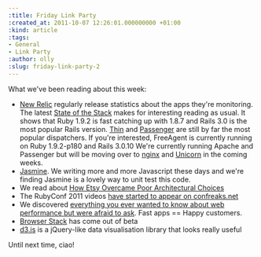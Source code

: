 ```yaml
---
:title: Friday Link Party
:created_at: 2011-10-07 12:26:01.000000000 +01:00
:kind: article
:tags:
- General
- Link Party
:author: olly
:slug: friday-link-party-2
---
```

What we've been reading about this week:

-   [New Relic](http://newrelic.com) regularly release statistics about
    the apps they're monitoring. The latest [State of the
    Stack](http://blog.newrelic.com/2011/09/28/state-of-the-stack-a-ruby-on-rails-benchmarking-report-sept-2011/)
    makes for interesting reading as usual. It shows that Ruby 1.9.2 is
    fast catching up with 1.8.7 and Rails 3.0 is the most popular Rails
    version. [Thin](http://code.macournoyer.com/thin/) and
    [Passenger](http://www.modrails.com/) are still by far the most
    popular dispatchers. If you're interested, FreeAgent is currently
    running on Ruby 1.9.2-p180 and Rails 3.0.10 We're currently running
    Apache and Passenger but will be moving over to
    [nginx](http://nginx.net/) and
    [Unicorn](http://unicorn.bogomips.org/) in the coming weeks.
-   [Jasmine](http://pivotal.github.com/jasmine/). We writing more and
    more Javascript these days and we're finding Jasmine is a lovely way
    to unit test this code.
-   We read about [How Etsy Overcame Poor Architectural
    Choices](http://arstechnica.com/business/news/2011/10/when-clever-goes-wrong-how-etsy-overcame-poor-architectural-choices.ars)
-   The RubyConf 2011 videos [have started to appear on
    confreaks.net](http://confreaks.net/events/rubyconf2011)
-   We discovered [everything you ever wanted to know about web
    performance but were afraid to
    ask](http://www.webperformancetoday.com/2010/06/15/everything-you-wanted-to-know-about-web-performance/).
    Fast apps == Happy customers.
-   [Browser Stack](http://www.browserstack.com/) has come out of beta
-   [d3.js](http://mbostock.github.com/d3/) is a jQuery-like data
    visualisation library that looks really useful

Until next time, ciao!
